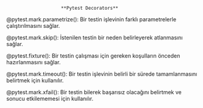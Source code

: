                         **Pytest Decorators**

@pytest.mark.parametrize(): Bir testin işlevinin farklı parametrelerle çalıştırılmasını sağlar.

@pytest.mark.skip(): İstenilen testin bir neden belirleyerek atlanmasını sağlar.

@pytest.fixture(): Bir testin çalışması için gereken koşulların önceden hazırlanmasını sağlar.

@pytest.mark.timeout(): Bir testin işlevinin belirli bir sürede tamamlanmasını belirtmek için kullanılır.

@pytest.mark.xfail(): Bir testin bilerek başarısız olacağını belirtmek ve sonucu etkilememesi için kullanılır.
